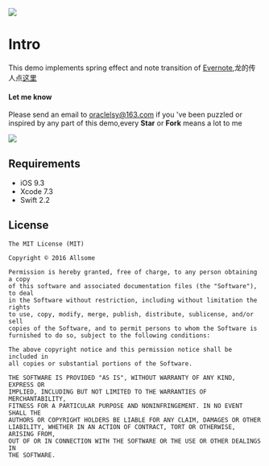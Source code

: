 ![](https://github.com/allsome/LSYevernote/blob/master/evernote/Assets.xcassets/logo.imageset/logo.png)
# Intro
This demo implements spring effect and note transition of [Evernote](https://www.evernote.com),龙的传人点[这里](http://www.jianshu.com/p/dfb857763942)
#### Let me know
Please send an email to oraclelsy@163.com if you 've been puzzled or inspired by any part of this demo,every **Star** or **Fork** means a lot to me

![](https://github.com/allsome/LSYevernote/blob/master/Demonstrate.gif)

## Requirements
- iOS 9.3
- Xcode 7.3
- Swift 2.2

## License

	The MIT License (MIT)

	Copyright © 2016 Allsome

	Permission is hereby granted, free of charge, to any person obtaining a copy
	of this software and associated documentation files (the "Software"), to deal
	in the Software without restriction, including without limitation the rights
	to use, copy, modify, merge, publish, distribute, sublicense, and/or sell
	copies of the Software, and to permit persons to whom the Software is
	furnished to do so, subject to the following conditions:

	The above copyright notice and this permission notice shall be included in
	all copies or substantial portions of the Software.

	THE SOFTWARE IS PROVIDED "AS IS", WITHOUT WARRANTY OF ANY KIND, EXPRESS OR
	IMPLIED, INCLUDING BUT NOT LIMITED TO THE WARRANTIES OF MERCHANTABILITY,
	FITNESS FOR A PARTICULAR PURPOSE AND NONINFRINGEMENT. IN NO EVENT SHALL THE
	AUTHORS OR COPYRIGHT HOLDERS BE LIABLE FOR ANY CLAIM, DAMAGES OR OTHER
	LIABILITY, WHETHER IN AN ACTION OF CONTRACT, TORT OR OTHERWISE, ARISING FROM,
	OUT OF OR IN CONNECTION WITH THE SOFTWARE OR THE USE OR OTHER DEALINGS IN
	THE SOFTWARE.
 
 
